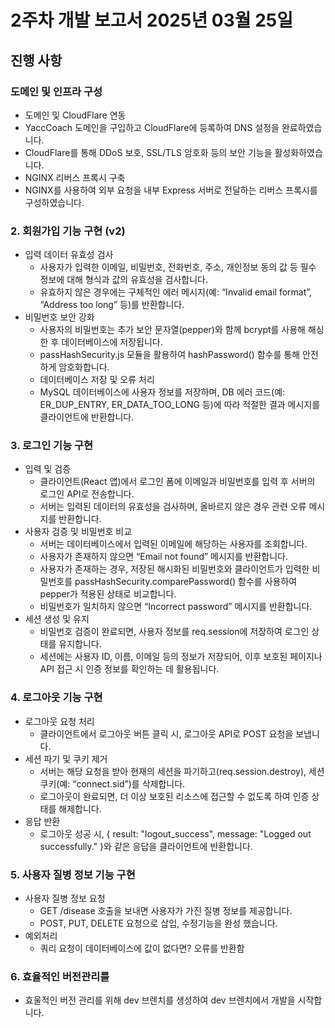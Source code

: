 # 2주차 개발 보고서 2025년 03월 25일

## 진행 사항
### 도메인 및 인프라 구성
- 도메인 및 CloudFlare 연동
- YaccCoach 도메인을 구입하고 CloudFlare에 등록하여 DNS 설정을 완료하였습니다.
- CloudFlare를 통해 DDoS 보호, SSL/TLS 암호화 등의 보안 기능을 활성화하였습니다.
- NGINX 리버스 프록시 구축
- NGINX를 사용하여 외부 요청을 내부 Express 서버로 전달하는 리버스 프록시를 구성하였습니다.

### 2. 회원가입 기능 구현 (v2)
- 입력 데이터 유효성 검사
	- 사용자가 입력한 이메일, 비밀번호, 전화번호, 주소, 개인정보 동의 값 등 필수 정보에 대해 형식과 값의 유효성을 검사합니다.
	- 유효하지 않은 경우에는 구체적인 에러 메시지(예: “Invalid email format”, “Address too long” 등)를 반환합니다.
- 비밀번호 보안 강화
	- 사용자의 비밀번호는 추가 보안 문자열(pepper)와 함께 bcrypt를 사용해 해싱한 후 데이터베이스에 저장됩니다.
	- passHashSecurity.js 모듈을 활용하여 hashPassword() 함수를 통해 안전하게 암호화합니다.
	- 데이터베이스 저장 및 오류 처리
	- MySQL 데이터베이스에 사용자 정보를 저장하며, DB 에러 코드(예: ER_DUP_ENTRY, ER_DATA_TOO_LONG 등)에 따라 적절한 결과 메시지를 클라이언트에 반환합니다.
### 3. 로그인 기능 구현 
- 입력 및 검증
  - 클라이언트(React 앱)에서 로그인 폼에 이메일과 비밀번호를 입력 후 서버의 로그인 API로 전송합니다.
  - 서버는 입력된 데이터의 유효성을 검사하며, 올바르지 않은 경우 관련 오류 메시지를 반환합니다.
- 사용자 검증 및 비밀번호 비교
    - 서버는 데이터베이스에서 입력된 이메일에 해당하는 사용자를 조회합니다.
	- 사용자가 존재하지 않으면 “Email not found” 메시지를 반환합니다.
	- 사용자가 존재하는 경우, 저장된 해시화된 비밀번호와 클라이언트가 입력한 비밀번호를 passHashSecurity.comparePassword() 함수를 사용하여 pepper가 적용된 상태로 비교합니다.
	- 비밀번호가 일치하지 않으면 “Incorrect password” 메시지를 반환합니다.
- 세션 생성 및 유지
	- 비밀번호 검증이 완료되면, 사용자 정보를 req.session에 저장하여 로그인 상태를 유지합니다.
	- 세션에는 사용자 ID, 이름, 이메일 등의 정보가 저장되어, 이후 보호된 페이지나 API 접근 시 인증 정보를 확인하는 데 활용됩니다.
### 4. 로그아웃 기능 구현
- 로그아웃 요청 처리
	- 클라이언트에서 로그아웃 버튼 클릭 시, 로그아웃 API로 POST 요청을 보냅니다.
- 세션 파기 및 쿠키 제거
	- 서버는 해당 요청을 받아 현재의 세션을 파기하고(req.session.destroy), 세션 쿠키(예: “connect.sid”)를 삭제합니다.
	- 로그아웃이 완료되면, 더 이상 보호된 리소스에 접근할 수 없도록 하여 인증 상태를 해제합니다.
- 응답 반환
	- 로그아웃 성공 시, { result: "logout_success", message: "Logged out successfully." }와 같은 응답을 클라이언트에 반환합니다.
### 5. 사용자 질병 정보 기능 구현
- 사용자 질병 정보 요청
	- GET /disease  호출을 보내면 사용자가 가진 질병 정보를 제공합니다.
	- POST, PUT, DELETE 요청으로 삽입, 수정기능을 완성 했습니다.
- 예외처리
	- 쿼리 요청이 데이터베이스에 값이 없다면? 오류를 반환함
### 6. 효율적인 버전관리를 
- 효울적인 버전 관리를 위해 dev 브렌치를 생성하여 dev 브렌치에서 개발을 시작합니다.
